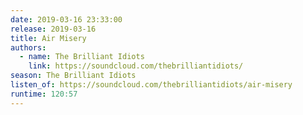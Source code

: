 ```yaml
---
date: 2019-03-16 23:33:00
release: 2019-03-16
title: Air Misery
authors:
  - name: The Brilliant Idiots
    link: https://soundcloud.com/thebrilliantidiots/
season: The Brilliant Idiots
listen_of: https://soundcloud.com/thebrilliantidiots/air-misery
runtime: 120:57
---
```

